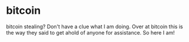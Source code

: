 # bitcoin
bitcoin stealing?
Don't have a clue what I am doing. Over at bitcoin this is the way they said to get ahold of anyone for assistance. So here I am!

